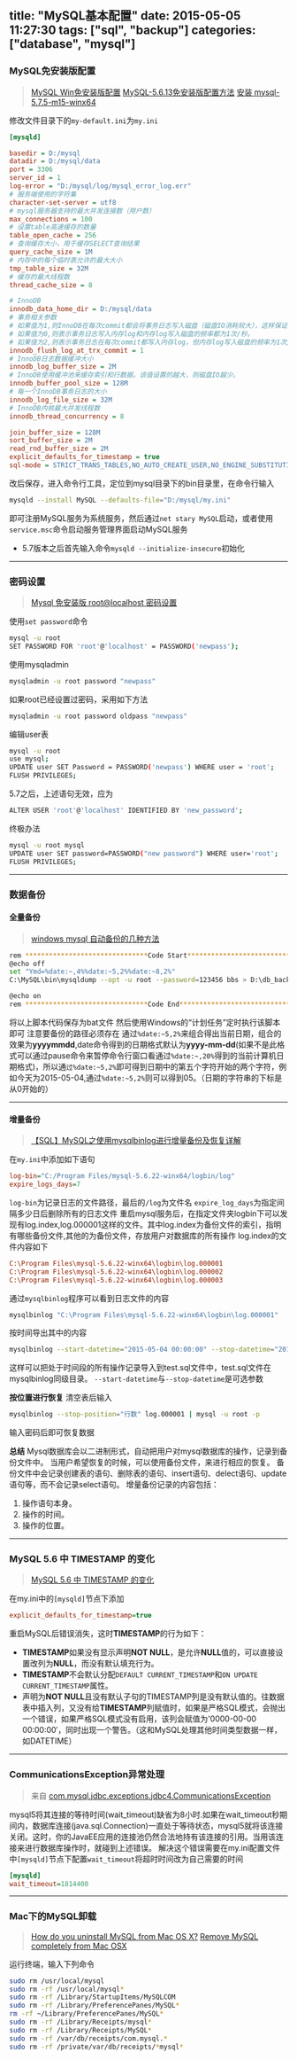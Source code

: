 title: "MySQL基本配置"
date: 2015-05-05 11:27:30
tags: ["sql", "backup"]
categories: ["database", "mysql"]
---

### MySQL免安装版配置

> [MySQL Win免安装版配置](http://blog.csdn.net/zhouqi_2011/article/details/8751636)
> [MySQL-5.6.13免安装版配置方法](http://blog.csdn.net/q98842674/article/details/12094777)
> [安装 mysql-5.7.5-m15-winx64](http://www.cnblogs.com/wenthink/p/MySQLInstall.html)

修改文件目录下的`my-default.ini`为`my.ini`
```ini
[mysqld]

basedir = D:/mysql
datadir = D:/mysql/data
port = 3306
server_id = 1
log-error = "D:/mysql/log/mysql_error_log.err"
# 服务端使用的字符集
character-set-server = utf8
# mysql服务器支持的最大并发连接数（用户数）
max_connections = 100
# 设置table高速缓存的数量
table_open_cache = 256
# 查询缓存大小，用于缓存SELECT查询结果
query_cache_size = 1M
# 内存中的每个临时表允许的最大大小
tmp_table_size = 32M
# 缓存的最大线程数
thread_cache_size = 8

# InnoDB
innodb_data_home_dir = D:/mysql/data
# 事务相关参数
# 如果值为1,则InnoDB在每次commit都会将事务日志写入磁盘（磁盘IO消耗较大），这样保证了完全的ACID特性。
# 如果值为0,则表示事务日志写入内存log和内存log写入磁盘的频率都为1次/秒。
# 如果值为2,则表示事务日志在每次commit都写入内存log，但内存log写入磁盘的频率为1次/秒。
innodb_flush_log_at_trx_commit = 1
# InnoDB日志数据缓冲大小
innodb_log_buffer_size = 2M
# InnoDB使用缓冲池来缓存索引和行数据。该值设置的越大，则磁盘IO越少。
innodb_buffer_pool_size = 128M
# 每一个InnoDB事务日志的大小
innodb_log_file_size = 32M
# InnoDB内核最大并发线程数
innodb_thread_concurrency = 8

join_buffer_size = 128M
sort_buffer_size = 2M
read_rnd_buffer_size = 2M
explicit_defaults_for_timestamp = true
sql-mode = STRICT_TRANS_TABLES,NO_AUTO_CREATE_USER,NO_ENGINE_SUBSTITUTION
```
改后保存，进入命令行工具，定位到mysql目录下的bin目录里，在命令行输入
```bash
mysqld --install MySQL --defaults-file="D:/mysql/my.ini"
```
即可注册MySQL服务为系统服务，然后通过`net stary MySQL`启动，或者使用`service.msc`命令启动服务管理界面启动MySQL服务

* 5.7版本之后首先输入命令`mysqld --initialize-insecure`初始化

----

### 密码设置

> [Mysql 免安装版 root@localhost 密码设置](http://blog.csdn.net/renxianzuo/article/details/6026765)

使用`set password`命令
```bash
mysql -u root
SET PASSWORD FOR 'root'@'localhost' = PASSWORD('newpass');
```
使用mysqladmin
```bash
mysqladmin -u root password "newpass"
```
如果root已经设置过密码，采用如下方法
```bash
mysqladmin -u root password oldpass "newpass"
```
编辑user表
```bash
mysql -u root
use mysql;
UPDATE user SET Password = PASSWORD('newpass') WHERE user = 'root';
FLUSH PRIVILEGES;
```
5.7之后，上述语句无效，应为
```bash
ALTER USER 'root'@'localhost' IDENTIFIED BY 'new_password';
```
终极办法
```bash
mysql -u root mysql
UPDATE user SET password=PASSWORD("new password") WHERE user='root';
FLUSH PRIVILEGES;
```

----

### 数据备份
#### 全量备份

> [windows mysql 自动备份的几种方法](http://blog.csdn.net/younkerjqb/article/details/12193245)

```bash
rem *******************************Code Start*****************************
@echo off
set "Ymd=%date:~,4%%date:~5,2%%date:~8,2%"
C:\MySQL\bin\mysqldump --opt -u root --password=123456 bbs > D:\db_backup\bbs_%Ymd%.sql

@echo on
rem *******************************Code End*****************************

```

将以上脚本代码保存为bat文件
然后使用Windows的“计划任务”定时执行该脚本即可
注意要备份的路径必须存在
通过`%date:~5,2%`来组合得出当前日期，组合的效果为**yyyymmdd**,date命令得到的日期格式默认为**yyyy-mm-dd**(如果不是此格式可以通过pause命令来暂停命令行窗口看通过`%date:~,20%`得到的当前计算机日期格式)，所以通`过%date:~5,2%`即可得到日期中的第五个字符开始的两个字符，例如今天为2015-05-04,通过`%date:~5,2%`则可以得到05。（日期的字符串的下标是从0开始的）

----

#### 增量备份

> [【SQL】MySQL之使用mysqlbinlog进行增量备份及恢复详解](http://blog.csdn.net/jueblog/article/details/9909669)

在`my.ini`中添加如下语句
```ini
log-bin="C:/Program Files/mysql-5.6.22-winx64/logbin/log"
expire_logs_days=7
```
`log-bin`为记录日志的文件路径，最后的`/log`为文件名
`expire_log_days`为指定间隔多少日后删除所有的日志文件
重启mysql服务后，在指定文件夹logbin下可以发现有log.index,log.000001这样的文件。其中log.index为备份文件的索引，指明有哪些备份文件,其他的为备份文件，存放用户对数据库的所有操作
log.index的文件内容如下
```ini
C:\Program Files\mysql-5.6.22-winx64\logbin\log.000001
C:\Program Files\mysql-5.6.22-winx64\logbin\log.000002
C:\Program Files\mysql-5.6.22-winx64\logbin\log.000003
```
通过`mysqlbinlog`程序可以看到日志文件的内容
```bash
mysqlbinlog "C:\Program Files\mysql-5.6.22-winx64\logbin\log.000001"
```
按时间导出其中的内容
```bash
mysqlbinlog --start-datetime="2015-05-04 00:00:00" --stop-datetime="2015-05-04 23:59:59" juelog.000001 -r test.sql
```
这样可以把处于时间段的所有操作记录导入到test.sql文件中，test.sql文件在mysqlbinlog同级目录。
`--start-datetime`与`--stop-datetime`是可选参数

**按位置进行恢复**
清空表后输入
```bash
mysqlbinlog --stop-position="行数" log.000001 | mysql -u root -p
```
输入密码后即可恢复数据

**总结**
Mysql数据库会以二进制形式，自动把用户对mysql数据库的操作，记录到备份文件中。
当用户希望恢复的时候，可以使用备份文件，来进行相应的恢复。
备份文件中会记录创建表的语句、删除表的语句、insert语句、delect语句、update语句等，而不会记录select语句。
增量备份记录的内容包括：
1. 操作语句本身。
2. 操作的时间。
3. 操作的位置。

----

### MySQL 5.6 中 TIMESTAMP 的变化

> [MySQL 5.6 中 TIMESTAMP 的变化](http://www.williamsang.com/archives/818.html)

在my.ini中的`[mysqld]`节点下添加
```ini
explicit_defaults_for_timestamp=true
```
重启MySQL后错误消失，这时**TIMESTAMP**的行为如下：
* **TIMESTAMP**如果没有显示声明**NOT NULL**，是允许**NULL**值的，可以直接设置改列为**NULL**，而没有默认填充行为。
* **TIMESTAMP**不会默认分配`DEFAULT CURRENT_TIMESTAMP`和`ON UPDATE CURRENT_TIMESTAMP`属性。
* 声明为**NOT NULL**且没有默认子句的TIMESTAMP列是没有默认值的。往数据表中插入列，又没有给**TIMESTAMP**列赋值时，如果是严格SQL模式，会抛出一个错误，如果严格SQL模式没有启用，该列会赋值为'0000-00-00 00:00:00′，同时出现一个警告。（这和MySQL处理其他时间类型数据一样，如DATETIME）

----

### CommunicationsException异常处理
> 来自 [com.mysql.jdbc.exceptions.jdbc4.CommunicationsException](http://flex4.blog.163.com/blog/static/2116401192012113104932833/)

mysql5将其连接的等待时间(wait_timeout)缺省为8小时.如果在wait_timeout秒期间内，数据库连接(java.sql.Connection)一直处于等待状态，mysql5就将该连接关闭。这时，你的JavaEE应用的连接池仍然合法地持有该连接的引用。当用该连接来进行数据库操作时，就碰到上述错误。
解决这个错误需要在my.ini配置文件中`[mysqld]`节点下配置`wait_timeout`将超时时间改为自己需要的时间
```ini
[mysqld]
wait_timeout=1814400 
```

----

### Mac下的MySQL卸载

> [How do you uninstall MySQL from Mac OS X?](http://stackoverflow.com/questions/1436425/how-do-you-uninstall-mysql-from-mac-os-x)
> [Remove MySQL completely from Mac OSX](https://gist.github.com/vitorbritto/0555879fe4414d18569d)

运行终端，输入下列命令
```bash
sudo rm /usr/local/mysql
sudo rm -rf /usr/local/mysql*
sudo rm -rf /Library/StartupItems/MySQLCOM
sudo rm -rf /Library/PreferencePanes/MySQL*
rm -rf ~/Library/PreferencePanes/MySQL*
sudo rm -rf /Library/Receipts/mysql*
sudo rm -rf /Library/Receipts/MySQL*
sudo rm -rf /var/db/receipts/com.mysql.*
sudo rm -rf /private/var/db/receipts/*mysql*
```